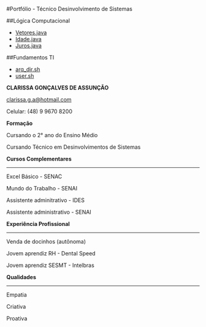 

#Portfólio - Técnico Desinvolvimento de Sistemas 

##Lógica Computacional
* [Vetores.java](LogiaComputacional/vetores.java.sh)
* [Idade.java](LogiaComputacional/idade.java)
* [Juros.java](LogiaComputacional/juros.java) 

##Fundamentos TI
* [arq_dir.sh](Fundamentos_TI/arq_dir.sh)
* [user.sh](Fundamentos_TI/lista_users.sh.txt)

<b>CLARISSA GONÇALVES DE ASSUNÇÃO</b>

clarissa.g.a@hotmail.com 
  
  
Celular: (48) 9 9670 8200


<b>Formação</b>


Cursando o 2° ano do Ensino Médio


Cursando Técnico em Desinvolvimentos de Sistemas 


<b>Cursos Complementares</b>

_____________________________________________________________________________________________________________________________

Excel Básico - SENAC

Mundo do Trabalho - SENAI

Assistente adminitrativo - IDES

Assistente administrativo - SENAI


<b>Experiência Profissional</b>

_____________________________________________________________________________________________________________________________


Venda de docinhos (autônoma)

Jovem aprendiz RH - Dental Speed

Jovem aprendiz SESMT - Intelbras 


<b>Qualidades</b>

_____________________________________________________________________________________________________________________________



Empatia 


Criativa



 
Proativa 
